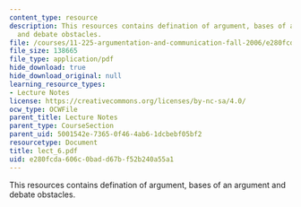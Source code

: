 ```yaml
---
content_type: resource
description: This resources contains defination of argument, bases of an argument
  and debate obstacles.
file: /courses/11-225-argumentation-and-communication-fall-2006/e280fcda606c0badd67bf52b240a55a1_lect_6.pdf
file_size: 138665
file_type: application/pdf
hide_download: true
hide_download_original: null
learning_resource_types:
- Lecture Notes
license: https://creativecommons.org/licenses/by-nc-sa/4.0/
ocw_type: OCWFile
parent_title: Lecture Notes
parent_type: CourseSection
parent_uid: 5001542e-7365-0f46-4ab6-1dcbebf05bf2
resourcetype: Document
title: lect_6.pdf
uid: e280fcda-606c-0bad-d67b-f52b240a55a1
---
```

This resources contains defination of argument, bases of an argument and debate obstacles.